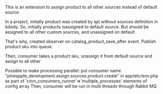 This is an extension to assign product to all other sources instead of default source

In a project, initially product was created by api without sources definition in bdody. 
So, initially products isassigned to default source. But should be assigned to all other custom sources, and unassigned on default

That's why, created observer on catalog_product_save_after event. Publish product sku into queue.

Then, consumer takes a product sku, unassign it from default source and assign to all other

Possible to make processing parallel: put consumer name "pineapple_development.assign.sources.product.create" in app/etc/env.php as part of 'cron_consumers_runner'=>'multiple_processes' elements of config array
Then, consumer will be run in multi threads through Rabbit MQ